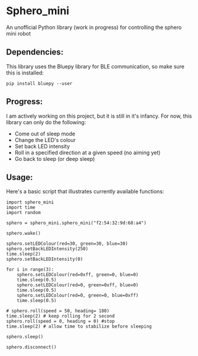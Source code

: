 # Sphero_mini
An unofficial Python library (work in progress) for controlling the sphero mini robot

## Dependencies:
This library uses the Bluepy library for BLE communication, so make sure this is installed:

    pip install bluepy --user
    
## Progress:
I am actively working on this project, but it is still in it's infancy. For now, this library can only do the following:
* Come out of sleep mode
* Change the LED's colour
* Set back LED intensity
* Roll in a specified direction at a given speed (no aiming yet)
* Go back to sleep (or deep sleep)

## Usage:
Here's a basic script that illustrates currently available functions:

    import sphero_mini
    import time
    import random

    sphero = sphero_mini.sphero_mini("f2:54:32:9d:68:a4")

    sphero.wake()

    sphero.setLEDColour(red=30, green=30, blue=30)
    sphero.setBackLEDIntensity(250)
    time.sleep(2)
    sphero.setBackLEDIntensity(0)

    for i in range(3):
        sphero.setLEDColour(red=0xff, green=0, blue=0)
        time.sleep(0.5)
        sphero.setLEDColour(red=0, green=0xff, blue=0)
        time.sleep(0.5)
        sphero.setLEDColour(red=0, green=0, blue=0xff)
        time.sleep(0.5)

    # sphero.roll(speed = 50, heading= 180)
    time.sleep(2) # keep rolling for 2 second
    sphero.roll(speed = 0, heading = 0) #stop
    time.sleep(2) # allow time to stabilize before sleeping

    sphero.sleep()

    sphero.disconnect()
